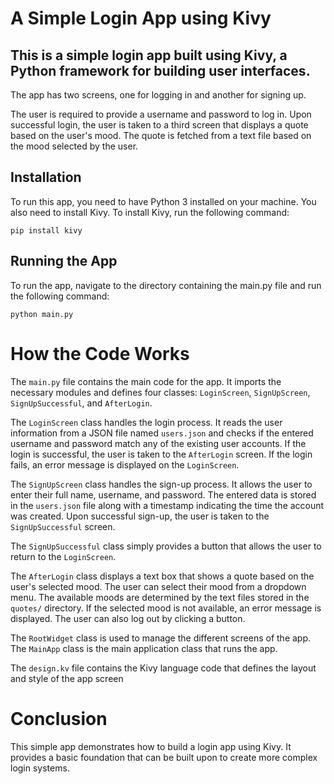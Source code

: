 # A Simple Login App using Kivy
## This is a simple login app built using Kivy, a Python framework for building user interfaces. 
The app has two screens, one for logging in and another for signing up.

The user is required to provide a username and password to log in. Upon successful login, the user is taken to a third screen that displays a quote based on the user's mood. The quote is fetched from a text file based on the mood selected by the user.
## Installation
To run this app, you need to have Python 3 installed on your machine. You also need to install Kivy. To install Kivy, run the following command:

```
pip install kivy
```

## Running the App
To run the app, navigate to the directory containing the main.py file and run the following command:

```
python main.py
```
# How the Code Works
The `main.py` file contains the main code for the app. It imports the necessary modules and defines four classes: `LoginScreen`, `SignUpScreen`, `SignUpSuccessful`, and `AfterLogin`.

The `LoginScreen` class handles the login process. It reads the user information from a JSON file named `users.json` and checks if the entered username and password match any of the existing user accounts. If the login is successful, the user is taken to the `AfterLogin` screen. If the login fails, an error message is displayed on the `LoginScreen`.

The `SignUpScreen` class handles the sign-up process. It allows the user to enter their full name, username, and password. The entered data is stored in the `users.json` file along with a timestamp indicating the time the account was created. Upon successful sign-up, the user is taken to the `SignUpSuccessful` screen.

The `SignUpSuccessful` class simply provides a button that allows the user to return to the `LoginScreen`.

The `AfterLogin` class displays a text box that shows a quote based on the user's selected mood. The user can select their mood from a dropdown menu. The available moods are determined by the text files stored in the `quotes/` directory. If the selected mood is not available, an error message is displayed. The user can also log out by clicking a button.

The `RootWidget` class is used to manage the different screens of the app. The `MainApp` class is the main application class that runs the app.

The `design.kv` file contains the Kivy language code that defines the layout and style of the app screen

# Conclusion
This simple app demonstrates how to build a login app using Kivy. It provides a basic foundation that can be built upon to create more complex login systems.